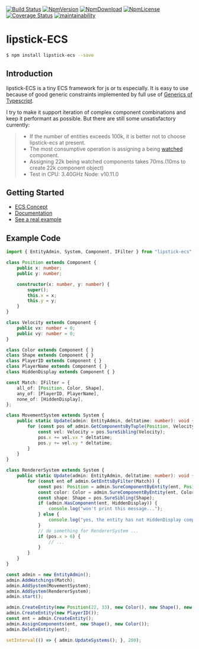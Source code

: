 

[![Build Status](https://travis-ci.org/superztf/lipstick-ECS.svg?branch=master)](https://travis-ci.org/superztf/lipstick-ECS)
[![NpmVersion](https://img.shields.io/npm/v/lipstick-ecs.svg)](https://www.npmjs.com/package/lipstick-ecs)
[![NpmDownload](https://img.shields.io/npm/dt/lipstick-ecs.svg)](https://www.npmjs.com/package/lipstick-ecs)
[![NpmLicense](https://img.shields.io/npm/l/lipstick-ecs.svg)](https://www.npmjs.com/package/lipstick-ecs)
[![Coverage Status](https://coveralls.io/repos/github/superztf/lipstick-ECS/badge.svg?branch=master)](https://coveralls.io/github/superztf/lipstick-ECS?branch=master)
[![maintainability](https://img.shields.io/codeclimate/maintainability-percentage/superztf/lipstick-ECS.svg)](https://codeclimate.com/github/superztf/lipstick-ECS)

# lipstick-ECS

```bash
$ npm install lipstick-ecs --save
```
## Introduction
lipstick-ECS is a tiny ECS framework for js or ts especially. It is easy to use because of good generic constraints implemented by full use of [Generics of Typescript](http://www.typescriptlang.org/docs/handbook/generics.html).

I try to make it support iteration of complex component combinations and keep it performant as possible. 
But there are still some unsatisfactory currently:
> * If the number of entities exceeds 100k, it is better not to choose lipstick-ecs at present.
> * The most consumptive operation is assigning a being [watched](https://superztf.github.io/lipstick-ECS/classes/entityadmin.html#addwatchings) component.
> * Assigning 22k being watched components takes 70ms.(10ms to create 22k component object)
> * Test in CPU: 3.40GHz Node: v10.11.0

## Getting Started
* [ECS Concept](https://en.wikipedia.org/wiki/Entity%E2%80%93component%E2%80%93system)
* [Documentation](https://superztf.github.io/lipstick-ECS/globals.html)
* [See a real example](https://github.com/superztf/ECS-example)

## Example Code
```typescript
import { EntityAdmin, System, Component, IFilter } from "lipstick-ecs";

class Position extends Component {
    public x: number;
    public y: number;

    constructor(x: number, y: number) {
        super();
        this.x = x;
        this.y = y;
    }
}

class Velocity extends Component {
    public vx: number = 0;
    public vy: number = 0;
}

class Color extends Component { }
class Shape extends Component { }
class PlayerID extends Component { }
class PlayerName extends Component { }
class HiddenDisplay extends Component { }

const Match: IFilter = {
    all_of: [Position, Color, Shape],
    any_of: [PlayerID, PlayerName],
    none_of: [HiddenDisplay],
};

class MovementSystem extends System {
    public static Update(admin: EntityAdmin, deltatime: number): void {
        for (const pos of admin.GetComponentsByTuple(Position, Velocity)) {
            const vel: Velocity = pos.SureSibling(Velocity);
            pos.x += vel.vx * deltatime;
            pos.y += vel.vy * deltatime;
        }
    }
}

class RendererSystem extends System {
    public static Update(admin: EntityAdmin, deltatime: number): void {
        for (const ent of admin.GetEnttsByFilter(Match)) {
            const pos: Position = admin.SureComponentByEntity(ent, Position);
            const color: Color = admin.SureComponentByEntity(ent, Color);
            const shape: Shape = pos.SureSibling(Shape);
            if (admin.HasComponent(ent, HiddenDisplay)) {
                console.log("won't print this message...");
            } else {
                console.log("yes, the entity has not HiddenDisplay components.");
            }
            // do something for RendererSystem ...
            if (pos.x > 6) {
                // ...
            }
        }
    }
}

const admin = new EntityAdmin();
admin.AddWatchings(Match);
admin.AddSystem(MovementSystem);
admin.AddSystem(RendererSystem);
admin.start();

admin.CreateEntity(new Position(22, 33), new Color(), new Shape(), new PlayerID());
admin.CreateEntity(new PlayerID());
const ent = admin.CreateEntity();
admin.AssignComponents(ent, new Shape(), new Color());
admin.DeleteEntity(ent);

setInterval(() => { admin.UpdateSystems(); }, 200);

```